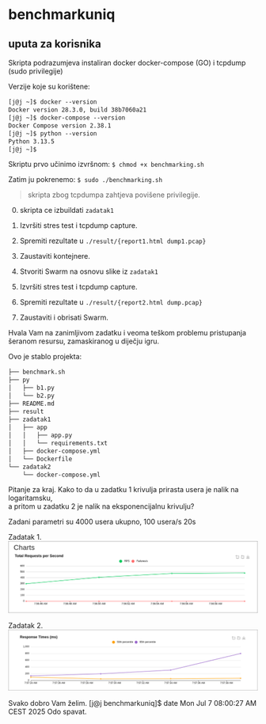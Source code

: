 # benchmarkuniq

## uputa za korisnika
Skripta podrazumjeva instaliran docker docker-compose (GO) i tcpdump (sudo privilegije)

Verzije koje su korištene:
```
[j@j ~]$ docker --version
Docker version 28.3.0, build 38b7060a21
[j@j ~]$ docker-compose --version
Docker Compose version 2.38.1
[j@j ~]$ python --version
Python 3.13.5
[j@j ~]$ 
```
Skriptu prvo učinimo izvršnom:
`$ chmod +x benchmarking.sh`

Zatim ju pokrenemo:
`$ sudo ./benchmarking.sh`

> skripta zbog tcpdumpa zahtjeva povišene privilegije.

0. skripta ce izbuildati `zadatak1`

1. Izvršiti stres test i tcpdump capture. 

2. Spremiti rezultate u `./result/{report1.html dump1.pcap}`

3. Zaustaviti kontejnere. 

4. Stvoriti Swarm na osnovu slike iz `zadatak1`

5. Izvršiti stres test i tcpdump capture.

6. Spremiti rezultate u `./result/{report2.html dump.pcap}`

7. Zaustaviti i obrisati Swarm.

Hvala Vam na zanimljivom zadatku i veoma teškom problemu pristupanja šeranom resursu, zamaskiranog u diječju igru.  

Ovo je stablo projekta: 
```
├── benchmark.sh
├── py
│   ├── b1.py
│   └── b2.py
├── README.md
├── result
├── zadatak1
│   ├── app
│   │   ├── app.py
│   │   └── requirements.txt
│   ├── docker-compose.yml
│   └── Dockerfile
└── zadatak2
    └── docker-compose.yml
```
Pitanje za kraj. Kako to da u zadatku 1 krivulja prirasta usera je nalik na logaritamsku,  
a pritom u zadatku 2 je nalik na eksponencijalnu krivulju?

Zadani parametri su 4000 usera ukupno, 100 usera/s 20s 

Zadatak 1.
![Alt text](20250707_08h21m39s_grim.png)

Zadatak 2.
![Alt text](20250707_08h14m20s_grim.png)


Svako dobro Vam želim. 
[j@j benchmarkuniq]$ date
Mon Jul  7 08:00:27 AM CEST 2025
Odo spavat.

